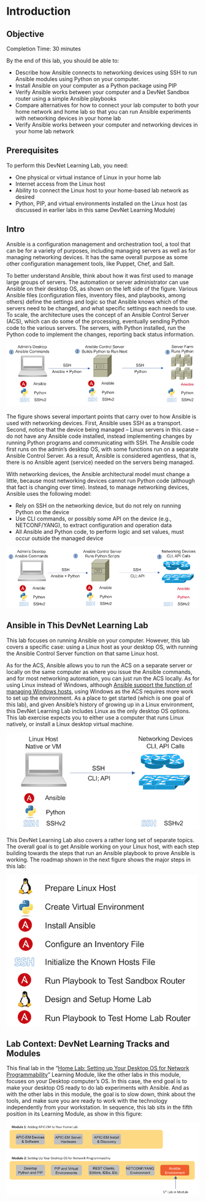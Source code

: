 # Introduction

##  Objective

Completion Time: 30 minutes

By the end of this lab, you should be able to:

-   Describe how Ansible connects to networking devices using SSH to run Ansible modules using Python on your computer.
-   Install Ansible on your computer as a Python package using PIP
-   Verify Ansible works between your computer and a DevNet Sandbox router using a simple Ansible playbooks
-   Compare alternatives for how to connect your lab computer to both your home network and home lab so that you can run Ansible experiments with networking devices in your home lab
-   Verify Ansible works between your computer and networking devices in your home lab network

##   Prerequisites

To perform this DevNet Learning Lab, you need:

-   One physical or virtual instance of Linux in your home lab
-   Internet access from the Linux host
-   Ability to connect the Linux host to your home-based lab network as desired
-   Python, PIP, and virtual environments installed on the Linux host (as discussed in earlier labs in this same DevNet Learning Module)

##  Intro

Ansible is a configuration management and orchestration tool, a tool that can be for a variety of purposes, including managing servers as well as for managing networking devices. It has the same overall purpose as some other configuration management tools, like Puppet, Chef, and Salt.

To better understand Ansible, think about how it was first used to manage large groups of servers. The automation or server administrator can use Ansible on their desktop OS, as shown on the left side of the figure. Various Ansible files (configuration files, inventory files, and playbooks, among others) define the settings and logic so that Ansible knows which of the servers need to be changed, and what specific settings each needs to use. To scale, the architecture uses the concept of an Ansible Control Server (ACS), which can do some of the processing, eventually sending Python code to the various servers. The servers, with Python installed, run the Python code to implement the changes, reporting back status information.

![alt text](./assets/images/desktop-5-01.png)

The figure shows several important points that carry over to how Ansible is used with networking devices. First, Ansible uses SSH as a transport. Second, notice that the device being managed – Linux servers in this case – do not have any Ansible code installed, instead implementing changes by running Python programs and communicating with SSH. The Ansible code first runs on the admin’s desktop OS, with some functions run on a separate Ansible Control Server. As a result, Ansible is considered agentless, that is, there is no Ansible agent (service) needed on the servers being managed.

With networking devices, the Ansible architectural model must change a little, because most networking devices cannot run Python code (although that fact is changing over time). Instead, to manage networking devices, Ansible uses the following model:

-   Rely on SSH on the networking device, but do not rely on running Python on the device
-   Use CLI commands, or possibly some API on the device (e.g., NETCONF/YANG), to extract configuration and operation data
-   All Ansible and Python code, to perform logic and set values, must occur outside the managed device

![alt text](./assets/images/desktop-5-02.png)

##  Ansible in This DevNet Learning Lab

This lab focuses on running Ansible on your computer. However, this lab covers a specific case: using a Linux host as your desktop OS, with running the Ansible Control Server function on that same Linux host.

As for the ACS, Ansible allows you to run the ACS on a separate server or locally on the same computer as where you issue the Ansible commands, and for most networking automation, you can just run the ACS locally. As for using Linux instead of Windows, although [Ansible support the function of managing Windows hosts](http://docs.ansible.com/ansible/latest/intro_windows.html), using Windows as the ACS requires more work to set up the environment. As a place to get started (which is one goal of this lab), and given Ansible’s history of growing up in a Linux environment, this DevNet Learning Lab includes Linux as the only desktop OS options. This lab exercise expects you to either use a computer that runs Linux natively, or install a Linux desktop virtual machine.

![alt text](./assets/images/desktop-5-03.png)

This DevNet Learning Lab also covers a rather long set of separate topics. The overall goal is to get Ansible working on your Linux host, with each step building towards the steps that run an Ansible playbook to prove Ansible is working. The roadmap shown in the next figure shows the major steps in this lab:

![alt text](./assets/images/desktop-5-04.png)

##  Lab Context: DevNet Learning Tracks and Modules

This final lab in the “[Home Lab: Setting up Your Desktop OS for Network Programmability](https://learninglabs.cisco.com/modules/home-lab-desktop)” Learning Module, like the other labs in this module, focuses on your Desktop computer’s OS. In this case, the end goal is to make your desktop OS ready to do lab experiments with Ansible. And as with the other labs in this module, the goal is to slow down, think about the tools, and make sure you are ready to work with the technology independently from your workstation. In sequence, this lab sits in the fifth position in its Learning Module, as show in this figure:

![alt text](./assets/images/desktop-5-05.png)
